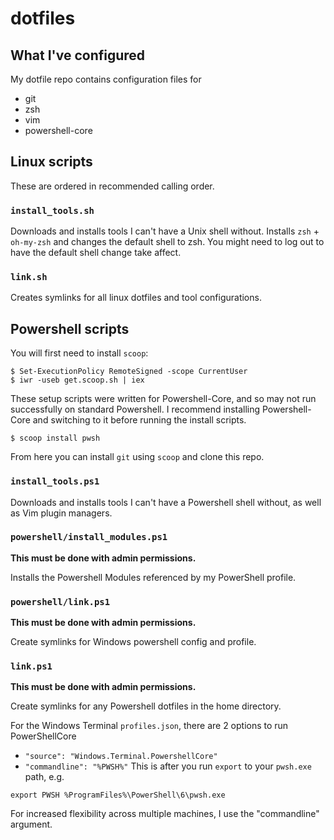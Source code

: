 # dotfiles

## What I've configured

My dotfile repo contains configuration files for
- git
- zsh
- vim
- powershell-core

## Linux scripts

These are ordered in recommended calling order.

### `install_tools.sh`

Downloads and installs tools I can't have a Unix shell without. Installs `zsh` + `oh-my-zsh` and changes the
default shell to zsh. You might need to log out to have the default shell change take affect.

### `link.sh`

Creates symlinks for all linux dotfiles and tool configurations.

## Powershell scripts

You will first need to install `scoop`:

```
$ Set-ExecutionPolicy RemoteSigned -scope CurrentUser
$ iwr -useb get.scoop.sh | iex
```

These setup scripts were written for Powershell-Core, and so may not run successfully on standard Powershell.
I recommend installing Powershell-Core and switching to it before running the install scripts.

```
$ scoop install pwsh
```

From here you can install `git` using `scoop` and clone this repo.

### `install_tools.ps1`

Downloads and installs tools I can't have a Powershell shell without, as well as Vim plugin managers.

### `powershell/install_modules.ps1`

**This must be done with admin permissions.**

Installs the Powershell Modules referenced by my PowerShell profile.

### `powershell/link.ps1`

**This must be done with admin permissions.** 

Create symlinks for Windows powershell config and profile.

### `link.ps1`

**This must be done with admin permissions.** 

Create symlinks for any Powershell dotfiles in the home directory.

For the Windows Terminal `profiles.json`, there are 2 options to run PowerShellCore
- `"source": "Windows.Terminal.PowershellCore"`
- `"commandline": "%PWSH%"` 
This is after you run `export` to your `pwsh.exe` path, e.g.
```
export PWSH %ProgramFiles%\PowerShell\6\pwsh.exe
```
For increased flexibility across multiple machines, I use the "commandline" argument. 
